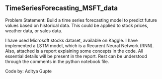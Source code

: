 ## TimeSeriesForecasting_MSFT_data

Problem Statement: Build a time series forecasting model to predict future values based on historical data. This could be applied to stock prices, weather data, or sales data.

I have used Microsoft stocks dataset, available on Kaggle. I have implemented a LSTM model, which is a Recurent Neural Network (RNN). Also, attached is a report explaining some concepts in the code. All essential details will be present in the report. Rest can be understood through the comments in the python notebook file.

Code by: Aditya Gupte
